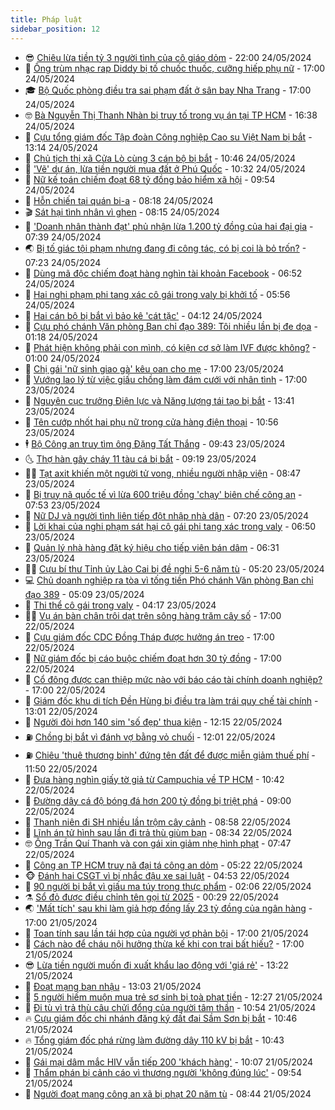 ```yaml
---
title: Pháp luật
sidebar_position: 12
---
```


<!-- vnexpress-phap-luat:START -->
- 😎 [Chiêu lừa tiền tỷ 3 người tình của cô giáo dỏm](https://vnexpress.net/chieu-lua-tien-ty-3-nguoi-tinh-cua-co-giao-dom-4750338.html) - 22:00 24/05/2024
- 🥰 [Ông trùm nhạc rap Diddy bị tố chuốc thuốc, cưỡng hiếp phụ nữ](https://vnexpress.net/ong-trum-nhac-rap-diddy-bi-to-chuoc-thuoc-cuong-hiep-phu-nu-4750296.html) - 17:00 24/05/2024
- 🎓 [Bộ Quốc phòng điều tra sai phạm đất ở sân bay Nha Trang](https://vnexpress.net/bo-quoc-phong-dieu-tra-sai-pham-dat-o-san-bay-nha-trang-4750138.html) - 17:00 24/05/2024
- 🤓 [Bà Nguyễn Thị Thanh Nhàn bị truy tố trong vụ án tại TP HCM](https://vnexpress.net/ba-nguyen-thi-thanh-nhan-bi-truy-to-trong-vu-an-tai-tp-hcm-4750341.html) - 16:38 24/05/2024
- 🎊 [Cựu tổng giám đốc Tập đoàn Công nghiệp Cao su Việt Nam bị bắt](https://vnexpress.net/cuu-tong-giam-doc-tap-doan-cong-nghiep-cao-su-viet-nam-bi-bat-4750324.html) - 13:14 24/05/2024
- 🙉 [Chủ tịch thị xã Cửa Lò cùng 3 cán bộ bị bắt](https://vnexpress.net/chu-tich-thi-xa-cua-lo-bi-bat-4750265.html) - 10:46 24/05/2024
- 🤡 [&#39;Vẽ&#39; dự án, lừa tiền người mua đất ở Phú Quốc](https://vnexpress.net/ve-du-an-lua-tien-nguoi-mua-dat-o-phu-quoc-4750237.html) - 10:32 24/05/2024
- 🗽 [Nữ kế toán chiếm đoạt 68 tỷ đồng bảo hiểm xã hội](https://vnexpress.net/nu-ke-toan-chiem-doat-68-ty-dong-bao-hiem-xa-hoi-4750236.html) - 09:54 24/05/2024
- 🌋 [Hỗn chiến tại quán bi-a](https://vnexpress.net/hon-chien-tai-quan-bi-a-4750052.html) - 08:18 24/05/2024
- 🎬 [Sát hại tình nhân vì ghen](https://vnexpress.net/sat-hai-tinh-nhan-vi-ghen-4750150.html) - 08:15 24/05/2024
- 💯 [&#39;Doanh nhân thành đạt&#39; phủ nhận lừa 1.200 tỷ đồng của hai đại gia](https://vnexpress.net/doanh-nhan-thanh-dat-phu-nhan-lua-1-200-ty-dong-cua-hai-dai-gia-4750125.html) - 07:39 24/05/2024
- 🌏 [Bị tố giác tội phạm nhưng đang đi công tác, có bị coi là bỏ trốn?](https://vnexpress.net/bi-to-giac-toi-pham-nhung-dang-di-cong-tac-co-bi-coi-la-bo-tron-4750079.html) - 07:23 24/05/2024
- 🌊 [Dùng mã độc chiếm đoạt hàng nghìn tài khoản Facebook](https://vnexpress.net/dung-ma-doc-chiem-doat-hang-nghin-tai-khoan-facebook-4750106.html) - 06:52 24/05/2024
- 💂 [Hai nghi phạm phi tang xác cô gái trong valy bị khởi tố](https://vnexpress.net/hai-nghi-pham-phi-tang-xac-co-gai-trong-valy-bi-khoi-to-4750096.html) - 05:56 24/05/2024
- 🎡 [Hai cán bộ bị bắt vì bảo kê &#39;cát tặc&#39;](https://vnexpress.net/hai-can-bo-bi-bat-vi-bao-ke-cat-tac-4750040.html) - 04:12 24/05/2024
- 🫶 [Cựu phó chánh Văn phòng Ban chỉ đạo 389: Tôi nhiều lần bị đe dọa](https://vnexpress.net/cuu-pho-chanh-van-phong-ban-chi-dao-389-tuan-nao-cung-bi-tong-tien-4749877.html) - 01:18 24/05/2024
- 🐲 [Phát hiện không phải con mình, có kiện cơ sở làm IVF được không?](https://vnexpress.net/phat-hien-khong-phai-con-minh-co-kien-co-so-lam-ivf-duoc-khong-4748263.html) - 01:00 24/05/2024
- 🚀 [Chị gái &#39;nữ sinh giao gà&#39; kêu oan cho mẹ](https://vnexpress.net/chi-gai-nu-sinh-giao-ga-keu-oan-cho-me-4749846.html) - 17:00 23/05/2024
- 🎊 [Vướng lao lý từ việc giấu chồng làm đám cưới với nhân tình](https://vnexpress.net/lo-toi-lua-dao-vi-giau-chong-lam-dam-cuoi-voi-nhan-tinh-4749587.html) - 17:00 23/05/2024
- 🤗 [Nguyên cục trưởng Điện lực và Năng lượng tái tạo bị bắt](https://vnexpress.net/nguyen-cuc-truong-dien-luc-va-nang-luong-tai-tao-phuong-hoang-kim-bi-bat-4749858.html) - 13:41 23/05/2024
- 🗽 [Tên cướp nhốt hai phụ nữ trong cửa hàng điện thoại](https://vnexpress.net/ten-cuop-nhot-hai-phu-nu-trong-cua-hang-dien-thoai-4749815.html) - 10:56 23/05/2024
- 🕴 [Bộ Công an truy tìm ông Đặng Tất Thắng](https://vnexpress.net/bo-cong-an-truy-tim-ong-dang-tat-thang-4749681.html) - 09:43 23/05/2024
- 🌜 [Thợ hàn gây cháy 11 tàu cá bị bắt](https://vnexpress.net/tho-han-gay-chay-11-tau-ca-bi-bat-4749727.html) - 09:19 23/05/2024
- 🧑‍🏫 [Tạt axit khiến một người tử vong, nhiều người nhập viện](https://vnexpress.net/tat-axit-khien-mot-nguoi-tu-vong-nhieu-nguoi-nhap-vien-4749741.html) - 08:47 23/05/2024
- 🦩 [Bị truy nã quốc tế vì lừa 600 triệu đồng &#39;chạy&#39; biên chế công an](https://vnexpress.net/bi-truy-na-quoc-te-vi-lua-600-trieu-dong-chay-bien-che-cong-an-4749666.html) - 07:53 23/05/2024
- 💼 [Nữ DJ và người tình liên tiếp đột nhập nhà dân](https://vnexpress.net/nu-dj-va-nguoi-tinh-lien-tiep-dot-nhap-nha-dan-4749643.html) - 07:20 23/05/2024
- 💫 [Lời khai của nghi phạm sát hại cô gái phi tang xác trong valy](https://vnexpress.net/loi-khai-cua-nghi-pham-sat-hai-co-gai-phi-tang-xac-trong-valy-4749654.html) - 06:50 23/05/2024
- 🦅 [Quản lý nhà hàng đặt ký hiệu cho tiếp viên bán dâm](https://vnexpress.net/quan-ly-nha-hang-dat-ky-hieu-cho-tiep-vien-ban-dam-4749641.html) - 06:31 23/05/2024
- 🧑‍💻 [Cựu bí thư Tỉnh ủy Lào Cai bị đề nghị 5-6 năm tù](https://vnexpress.net/cuu-bi-thu-tinh-uy-lao-cai-bi-de-nghi-5-6-nam-tu-4749570.html) - 05:20 23/05/2024
- 💻 [Chủ doanh nghiệp ra tòa vì tống tiền Phó chánh Văn phòng Ban chỉ đạo 389](https://vnexpress.net/chu-doanh-nghiep-ra-toa-vi-tong-tien-pho-chanh-van-phong-ban-chi-dao-389-4749559.html) - 05:09 23/05/2024
- 🤠 [Thi thể cô gái trong valy](https://vnexpress.net/thi-the-co-gai-trong-valy-4749590.html) - 04:17 23/05/2024
- 🧑‍🏫 [Vụ án bàn chân trôi dạt trên sông hàng trăm cây số](https://vnexpress.net/vu-an-ban-chan-troi-dat-tren-song-hang-tram-cay-so-4749370.html) - 17:00 22/05/2024
- 🌈 [Cựu giám đốc CDC Đồng Tháp được hưởng án treo](https://vnexpress.net/cuu-giam-doc-cdc-dong-thap-duoc-huong-an-treo-4749389.html) - 17:00 22/05/2024
- 🌮 [Nữ giám đốc bị cáo buộc chiếm đoạt hơn 30 tỷ đồng](https://vnexpress.net/nu-giam-doc-bi-cao-buoc-chiem-doat-hon-30-ty-dong-4749260.html) - 17:00 22/05/2024
- 🐲 [Cổ đông được can thiệp mức nào với báo cáo tài chính doanh nghiệp?](https://vnexpress.net/co-dong-duoc-can-thiep-muc-nao-voi-bao-cao-tai-chinh-doanh-nghiep-4748154.html) - 17:00 22/05/2024
- 🧰 [Giám đốc khu di tích Đền Hùng bị điều tra làm trái quy chế tài chính](https://vnexpress.net/giam-doc-khu-di-tich-den-hung-bi-dieu-tra-lam-trai-quy-che-tai-chinh-4749390.html) - 13:01 22/05/2024
- 💄 [Người đòi hơn 140 sim &#39;số đẹp&#39; thua kiện](https://vnexpress.net/nguoi-doi-hon-140-sim-so-dep-thua-kien-4749377.html) - 12:15 22/05/2024
- ⛽️ [Chồng bị bắt vì đánh vợ bằng vỏ chuối](https://vnexpress.net/chong-bi-bat-vi-danh-vo-bang-vo-chuoi-4749372.html) - 12:01 22/05/2024
- ⛽️ [Chiêu &#39;thuê thương binh&#39; đứng tên đất để được miễn giảm thuế phí](https://vnexpress.net/chieu-thue-thuong-binh-dung-ten-dat-de-duoc-mien-giam-thue-phi-4749268.html) - 11:50 22/05/2024
- 💂 [Đưa hàng nghìn giấy tờ giả từ Campuchia về TP HCM](https://vnexpress.net/dua-hang-nghin-giay-to-gia-tu-campuchia-ve-tp-hcm-4749307.html) - 10:42 22/05/2024
- 🤔 [Đường dây cá độ bóng đá hơn 200 tỷ đồng bị triệt phá](https://vnexpress.net/duong-day-ca-do-bong-da-hon-200-ty-dong-bi-triet-pha-4749287.html) - 09:00 22/05/2024
- 🧐 [Thanh niên đi SH nhiều lần trộm cây cảnh](https://video.vnexpress.net/thanh-nien-di-sh-nhieu-lan-trom-cay-canh-4749311.html) - 08:58 22/05/2024
- 🎃 [Lĩnh án tử hình sau lần đi trả thù giùm bạn](https://vnexpress.net/linh-an-tu-hinh-sau-lan-di-tra-thu-gium-ban-4749247.html) - 08:34 22/05/2024
- 🤓 [Ông Trần Quí Thanh và con gái xin giảm nhẹ hình phạt](https://vnexpress.net/ong-tran-qui-thanh-va-con-gai-xin-giam-nhe-hinh-phat-4749253.html) - 07:47 22/05/2024
- 💃 [Công an TP HCM truy nã đại tá công an dỏm](https://vnexpress.net/cong-an-tp-hcm-truy-na-dai-ta-cong-an-dom-4749195.html) - 05:22 22/05/2024
- 🐵 [Đánh hai CSGT vì bị nhắc đậu xe sai luật](https://vnexpress.net/danh-hai-csgt-vi-bi-nhac-dau-xe-sai-luat-4749137.html) - 04:53 22/05/2024
- 🤖 [90 người bị bắt vì giấu ma túy trong thực phẩm](https://vnexpress.net/90-nguoi-bi-bat-vi-giau-ma-tuy-trong-thuc-pham-4748983.html) - 02:06 22/05/2024
- ⚗️ [Sổ đỏ được điều chỉnh tên gọi từ 2025](https://vnexpress.net/so-do-duoc-dieu-chinh-ten-goi-tu-2025-4748705.html) - 00:29 22/05/2024
- 🌏 [&#39;Mất tích&#39; sau khi làm giả hợp đồng lấy 23 tỷ đồng của ngân hàng](https://vnexpress.net/mat-tich-sau-khi-lam-gia-hop-dong-lay-23-ty-dong-cua-ngan-hang-4748950.html) - 17:00 21/05/2024
- 🦆 [Toan tính sau lần tái hợp của người vợ phản bội](https://vnexpress.net/am-muu-sau-cuoc-tai-hop-cua-nguoi-vo-phan-boi-4748931.html) - 17:00 21/05/2024
- 🐎 [Cách nào để cháu nội hưởng thừa kế khi con trai bất hiếu?](https://vnexpress.net/cach-nao-de-chau-noi-huong-thua-ke-khi-con-trai-bat-hieu-4748196.html) - 17:00 21/05/2024
- 😎 [Lừa tiền người muốn đi xuất khẩu lao động với &#39;giá rẻ&#39;](https://vnexpress.net/lua-tien-nguoi-muon-di-xuat-khau-lao-dong-voi-gia-re-4748870.html) - 13:22 21/05/2024
- 💪 [Đoạt mạng bạn nhậu](https://vnexpress.net/doat-mang-ban-nhau-4748891.html) - 13:03 21/05/2024
- 🤡 [5 người hiếm muộn mua trẻ sơ sinh bị toà phạt tiền](https://vnexpress.net/5-nguoi-hiem-muon-mua-tre-so-sinh-bi-toa-phat-tien-4748933.html) - 12:27 21/05/2024
- 🌁 [Đi tù vì trả thù câu chửi đổng của người tâm thần](https://vnexpress.net/di-tu-vi-tra-thu-cau-chui-dong-cua-nguoi-tam-than-4748893.html) - 10:54 21/05/2024
- 🔥 [Cựu giám đốc chi nhánh đăng ký đất đai Sầm Sơn bị bắt](https://vnexpress.net/cuu-giam-doc-chi-nhanh-dang-ky-dat-dai-sam-son-bi-bat-4748909.html) - 10:46 21/05/2024
- 🔥 [Tổng giám đốc phá rừng làm đường dây 110 kV bị bắt](https://vnexpress.net/tong-giam-doc-pha-rung-lam-duong-day-110-kv-bi-bat-4748899.html) - 10:43 21/05/2024
- 👺 [Gái mại dâm mắc HIV vẫn tiếp 200 &#39;khách hàng&#39;](https://vnexpress.net/gai-mai-dam-mac-hiv-van-tiep-200-khach-hang-4748852.html) - 10:07 21/05/2024
- 🎊 [Thẩm phán bị cảnh cáo vì thương người &#39;không đúng lúc&#39;](https://vnexpress.net/tham-phan-bi-canh-cao-vi-thuong-nguoi-khong-dung-luc-4748748.html) - 09:54 21/05/2024
- 🎊 [Người đoạt mạng công an xã bị phạt 20 năm tù](https://vnexpress.net/nguoi-doat-mang-cong-an-xa-bi-phat-20-nam-tu-4748812.html) - 08:44 21/05/2024<!-- vnexpress-phap-luat:END -->
